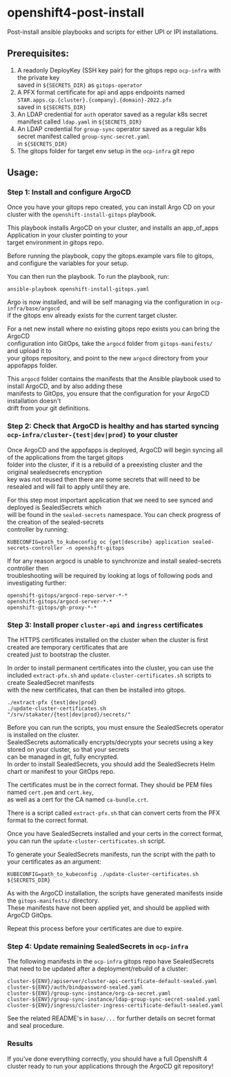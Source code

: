 # openshift4-post-install
Post-install ansible playbooks and scripts for either UPI or IPI installations.  

## Prerequisites:

1. A readonly DeployKey (SSH key pair) for the gitops repo `ocp-infra` with the private key  
   saved in `${SECRETS_DIR}` as `gitops-operator`
2. A PFX format certificate for api and apps endpoints named `STAR.apps.cp.{cluster}.{company}.{domain}-2022.pfx`  
   saved in `${SECRETS_DIR}`
3. An LDAP credential for `auth` operator saved as a regular k8s secret manifest called `ldap.yaml` in `${SECRETS_DIR}`
4. An LDAP credential for `group-sync` operator saved as a regular k8s secret manifest called `group-sync-secret.yaml`  
   in `${SECRETS_DIR}`
5. The gitops folder for target env setup in the `ocp-infra` git repo

## Usage:

### Step 1: Install and configure ArgoCD
Once you have your gitops repo created, you can install Argo CD on your cluster with the `openshift-install-gitops` playbook.   

This playbook installs ArgoCD on your cluster, and installs an app_of_apps Application in your cluster pointing to your  
target environment in gitops repo.  

Before running the playbook, copy the gitops.example vars file to gitops, and configure the variables for your setup.  

You can then run the playbook. To run the playbook, run:  
```commandline
ansible-playbook openshift-install-gitops.yaml
```

Argo is now installed, and will be self managing via the configuration in `ocp-infra/base/argocd`  
if the gitops env already exists for the current target cluster.  

For a net new install where no existing gitops repo exists you can bring the ArgoCD  
configuration into GitOps, take the `argocd` folder from `gitops-manifests/` and upload it to   
your gitops repository, and point to the new `argocd` directory from your appofapps folder.  

This `argocd` folder contains the manifests that the Ansible playbook used to install ArgoCD, and by also adding these  
manifests to GitOps, you ensure that the configuration for your ArgoCD installation doesn't  
drift from your git definitions.  

### Step 2: Check that ArgoCD is healthy and has started syncing `ocp-infra/cluster-{test|dev|prod}` to your cluster

Once ArgoCD and the appofapps is deployed, ArgoCD will begin syncing all of the applications from the target gitops  
folder into the cluster, if it is a rebuild of a preexisting cluster and the original sealedsecrets encryption  
key was not reused then there are some secrets that will need to be resealed and will fail to apply until they are.

For this step most important application that we need to see synced and deployed is SealedSecrets which  
will be found in the `sealed-secrets` namespace. You can check progress of the creation of the sealed-secrets   
controller by running:

```commandline
KUBECONFIG=path_to_kubeconfig oc {get|describe} application sealed-secrets-controller -n openshift-gitops
```

If for any reason argocd is unable to synchronize and install sealed-secrets controller then  
troubleshooting will be required by looking at logs of following pods and investigating further:  

`openshift-gitops/argocd-repo-server-*-*`  
`openshift-gitops/argocd-server-*-*`  
`openshift-gitops/gh-proxy-*-*`  


### Step 3: Install proper `cluster-api` and `ingress` certificates

The HTTPS certificates installed on the cluster when the cluster is first created are temporary certificates that are  
created just to bootstrap the cluster.  

In order to install permanent certificates into the cluster, you can use the  
included `extract-pfx.sh` and `update-cluster-certificates.sh` scripts to create SealedSecret manifests  
with the new certificates, that can then be installed into gitops.  

```commandline
./extract-pfx {test|dev|prod}
./update-cluster-certificates.sh "/srv/stakater/{test|dev|prod}/secrets/"
```

Before you can run the scripts, you must ensure the SealedSecrets operator is installed on the cluster.  
SealedSecrets automatically encrypts/decrypts your secrets using a key stored on your cluster, so that your secrets  
can be managed in git, fully encrypted.  
In order to install SealedSecrets, you should add the SealedSecrets Helm chart or manifest to your GitOps repo.  

The certificates must be in the correct format. They should be PEM files named `cert.pem` and `cert.key`,  
as well as a cert for the CA named `ca-bundle.crt`.  

There is a script called `extract-pfx.sh` that can convert certs from the PFX format to the correct format.  

Once you have SealedSecrets installed and your certs in the correct format,  
you can run the `update-cluster-certificates.sh` script.  

To generate your SealedSecrets manifests, run the script with the path to your certificates as an argument:  
```commandline
KUBECONFIG=path_to_kubeconfig ./update-cluster-certificates.sh ${SECRETS_DIR}
```
As with the ArgoCD installation, the scripts have generated manifests inside the `gitops-manifests/` directory.  
These manifests have not been applied yet, and should be applied with ArgoCD GitOps.  

Repeat this process before your certificates are due to expire.  

### Step 4: Update remaining SealedSecrets in `ocp-infra` 

The following manifests in the `ocp-infra` gitops repo have SealedSecrets that need to be updated after a deployment/rebuild of a cluster:  

```commandline
cluster-${ENV}/apiserver/cluster-api-certificate-default-sealed.yaml
cluster-${ENV}/auth/bindpassword-sealed.yaml
cluster-${ENV}/group-sync-instance/org-ca-secret.yaml
cluster-${ENV}/group-sync-instance/ldap-group-sync-secret-sealed.yaml
cluster-${ENV}/ingress/cluster-ingress-certificate-default-sealed.yaml
```

See the related README's in `base/...` for further details on secret format and seal procedure.  

### Results
If you've done everything correctly, you should have a full Openshift 4 cluster ready to run your 
applications through the ArgoCD git repository!
